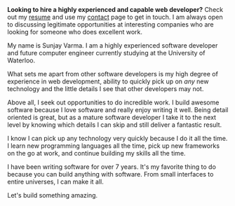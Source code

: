 <div class="alert">
<strong>Looking to hire a highly experienced and capable web developer?</strong>
Check out my <a href="/resume">resume</a> and use my <a href="/contact">contact</a> page to get in touch. I am always open to discussing legitimate opportunities at interesting companies who are looking for someone who does excellent work.
</div>

My name is Sunjay Varma. I am a highly experienced software developer and future computer engineer currently studying at the University of Waterloo. 

What sets me apart from other software developers is my high degree of experience in web development, ability to quickly pick up on *any* new technology and the little details I see that other developers may not.

Above all, I seek out opportunities to do incredible work. I build awesome software because I love software and really enjoy writing it well. Being detail oriented is great, but as a mature software developer I take it to the next level by knowing which details I can skip and still deliver a fantastic result.

I know I can pick up any technology very quickly because I do it all the time. I learn new programming languages all the time, pick up new frameworks on the go at work, and continue building my skills all the time.

I have been writing software for over 7 years. It's my favorite thing to do because you can build anything with software. From small interfaces to entire universes, I can make it all.

Let's build something amazing.

